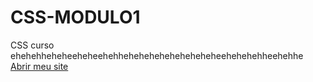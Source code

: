 # CSS-MODULO1
 CSS curso
 ehehehheheheeheheehehheheheheheheheheheheehehehehheehehhe
    <br>
    <a href="desafios\d10\site.html"> Abrir meu site <a>